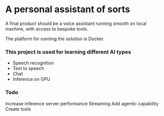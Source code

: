 # A personal assistant of sorts
A final product should be a voice assistant running smooth on local machine, with access to bespoke tools.

The platform for running the solution is Docker.

### This project is used for learning different AI types

- Speech recognition
- Text to speech
- Chat
- Inference on GPU

### Todo

Increase inference server performance
Streaming
Add agentic capability
Create tools
